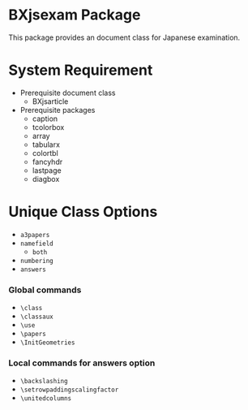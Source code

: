 BXjsexam Package
=====

This package provides an document class for Japanese examination.

System Requirement
=====

* Prerequisite document class
	* BXjsarticle
* Prerequisite packages
	* caption
	* tcolorbox
	* array
	* tabularx
	* colortbl
	* fancyhdr
	* lastpage
	* diagbox

Unique Class Options
=====

* `a3papers`
* `namefield`
	* `both`
* `numbering`
* `answers`

### Global commands

* `\class`
* `\classaux`
* `\use`
* `\papers`
* `\InitGeometries`

### Local commands for answers option

* `\backslashing`
* `\setrowpaddingscalingfactor`
* `\unitedcolumns`
